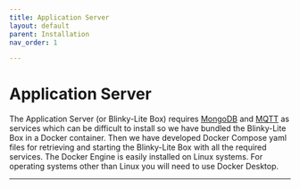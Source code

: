 ```yaml
---
title: Application Server
layout: default
parent: Installation
nav_order: 1

---
```

# Application Server

The Application Server (or Blinky-Lite Box) requires [MongoDB] and [MQTT] as services which can be difficult to install so we have bundled the Blinky-Lite Box in a Docker container. Then we have developed Docker Compose yaml files for retrieving and starting the Blinky-Lite Box with all the required services. The Docker Engine is easily installed on Linux systems. For operating systems other than Linux you will need to use Docker Desktop.

----
[MongoDB]:https://www.mongodb.com/atlas/database  
[MQTT]:https://mqtt.org/  